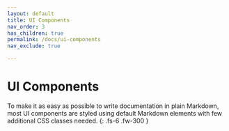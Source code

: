 ```yaml
---
layout: default
title: UI Components
nav_order: 3
has_children: true
permalink: /docs/ui-components
nav_exclude: true

---
```


# UI Components

To make it as easy as possible to write documentation in plain Markdown, most UI components are styled using default Markdown elements with few additional CSS classes needed.
{: .fs-6 .fw-300 }
